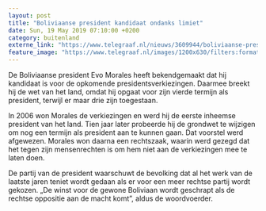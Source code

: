 ```yaml
---
layout: post
title: "Boliviaanse president kandidaat ondanks limiet"
date: Sun, 19 May 2019 07:10:00 +0200
category: buitenland
externe_link: "https://www.telegraaf.nl/nieuws/3609944/boliviaanse-president-kandidaat-ondanks-limiet"
feature_image: "https://www.telegraaf.nl/images/1200x630/filters:format(jpeg):quality(80)/cdn-kiosk-api.telegraaf.nl/646304e4-79f4-11e9-af67-0255c322e81b.jpg"
---
```


<p class="intro">De Boliviaanse president Evo Morales heeft bekendgemaakt dat hij kandidaat is voor de opkomende presidentsverkiezingen. Daarmee breekt hij de wet van het land, omdat hij opgaat voor zijn vierde termijn als president, terwijl er maar drie zijn toegestaan.</p> <p>In 2006 won Morales de verkiezingen en werd hij de eerste inheemse president van het land. Tien jaar later probeerde hij de grondwet te wijzigen om nog een termijn als president aan te kunnen gaan. Dat voorstel werd afgewezen. Morales won daarna een rechtszaak, waarin werd gezegd dat het tegen zijn mensenrechten is om hem niet aan de verkiezingen mee te laten doen.</p><p>De partij van de president waarschuwt de bevolking dat al het werk van de laatste jaren teniet wordt gedaan als er voor een meer rechtse partij wordt gekozen. „De winst voor de gewone Boliviaan wordt geschrapt als de rechtse oppositie aan de macht komt”, aldus de woordvoerder.</p>
